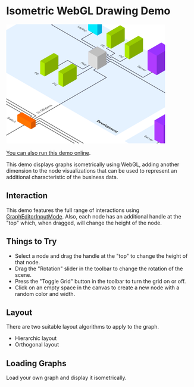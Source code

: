 # Isometric WebGL Drawing Demo

<img src="../../resources/image/isometricwebgl.png" alt="demo-thumbnail" height="320"/>

[You can also run this demo online](https://live.yworks.com/demos/complete/isometricwebgl/index.html).

This demo displays graphs isometrically using WebGL, adding another dimension to the node visualizations that can be used to represent an additional characteristic of the business data.

## Interaction

This demo features the full range of interactions using [GraphEditorInputMode](https://docs.yworks.com/yfileshtml/#/api/GraphEditorInputMode). Also, each node has an additional handle at the "top" which, when dragged, will change the height of the node.

## Things to Try

- Select a node and drag the handle at the "top" to change the height of that node.
- Drag the "Rotation" slider in the toolbar to change the rotation of the scene.
- Press the "Toggle Grid" button in the toolbar to turn the grid on or off.
- Click on an empty space in the canvas to create a new node with a random color and width.

## Layout

There are two suitable layout algorithms to apply to the graph.

- Hierarchic layout
- Orthogonal layout

## Loading Graphs

Load your own graph and display it isometrically.
